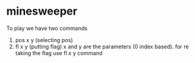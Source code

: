 # minesweeper

To play we have two commands 
1. pos x y (selecting pos)
2. fl x y (putting flag)
   x and y are the parameters (0 index based).
   for re taking the flag use fl x y command 
